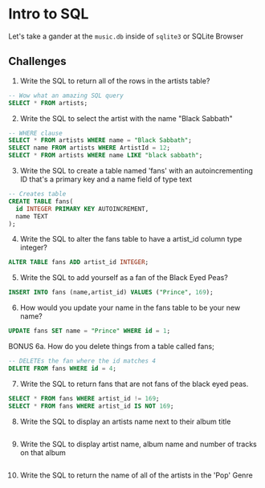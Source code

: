 # Intro to SQL

Let's take a gander at the `music.db` inside of `sqlite3` or SQLite Browser

## Challenges

1. Write the SQL to return all of the rows in the artists table?

```SQL
-- Wow what an amazing SQL query
SELECT * FROM artists;
```

2. Write the SQL to select the artist with the name "Black Sabbath"

```SQL
-- WHERE clause
SELECT * FROM artists WHERE name = "Black Sabbath";
SELECT name FROM artists WHERE ArtistId = 12;
SELECT * FROM artists WHERE name LIKE "black sabbath";
```

3. Write the SQL to create a table named 'fans' with an autoincrementing ID that's a primary key and a name field of type text

```sql
-- Creates table
CREATE TABLE fans(
  id INTEGER PRIMARY KEY AUTOINCREMENT,
  name TEXT
);
```

4. Write the SQL to alter the fans table to have a artist_id column type integer?

```sql
ALTER TABLE fans ADD artist_id INTEGER;
```

5. Write the SQL to add yourself as a fan of the Black Eyed Peas?

```sql
INSERT INTO fans (name,artist_id) VALUES ("Prince", 169);
```

6. How would you update your name in the fans table to be your new name?

 ```sql
UPDATE fans SET name = "Prince" WHERE id = 1;
 ```

 BONUS
 6a. How do you delete things from a table called fans;
 ```sql
 -- DELETEs the fan where the id matches 4
 DELETE FROM fans WHERE id = 4;
 ```

7. Write the SQL to return fans that are not fans of the black eyed peas.

```sql
SELECT * FROM fans WHERE artist_id != 169;
SELECT * FROM fans WHERE artist_id IS NOT 169;
```

8. Write the SQL to display an artists name next to their album title

```sql

```

9. Write the SQL to display artist name, album name and number of tracks on that album

```sql

```

10. Write the SQL to return the name of all of the artists in the 'Pop' Genre

```sql

```
